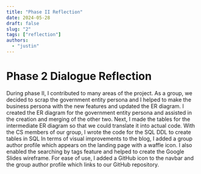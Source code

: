 ```yaml
---
title: "Phase II Reflection"
date: 2024-05-28
draft: false
slug: "2"
tags: ["reflection"]
authors:
  - "justin"
---
```


# Phase 2 Dialogue Reflection

During phase II, I contributed to many areas of the project. As a group, we decided to scrap the government entity persona and I helped to make the business persona with the new features and updated the ER diagram. I created the ER diagram for the government entity persona and assisted in the creation and merging of the other two. Next, I made the tables for the intermediate ER diagram so that we could translate it into actual code. With the CS members of our group, I wrote the code for the SQL DDL to create tables in SQL In terms of visual improvements to the blog, I added a group author profile which appears on the landing page with a waffle icon. I also enabled the searching by tags feature and helped to create the Google Slides wireframe. For ease of use, I added a GitHub icon to the navbar and the group author profile which links to our GitHub repository.
